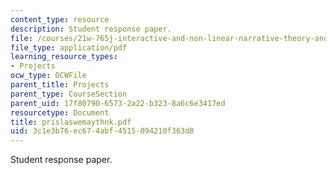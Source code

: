 ```yaml
---
content_type: resource
description: Student response paper.
file: /courses/21w-765j-interactive-and-non-linear-narrative-theory-and-practice-spring-2004/3c1e3b76ec674abf4515094210f363d8_prislaswemaythnk.pdf
file_type: application/pdf
learning_resource_types:
- Projects
ocw_type: OCWFile
parent_title: Projects
parent_type: CourseSection
parent_uid: 17f80790-6573-2a22-b323-8a6c6e3417ed
resourcetype: Document
title: prislaswemaythnk.pdf
uid: 3c1e3b76-ec67-4abf-4515-094210f363d8
---
```

Student response paper.

